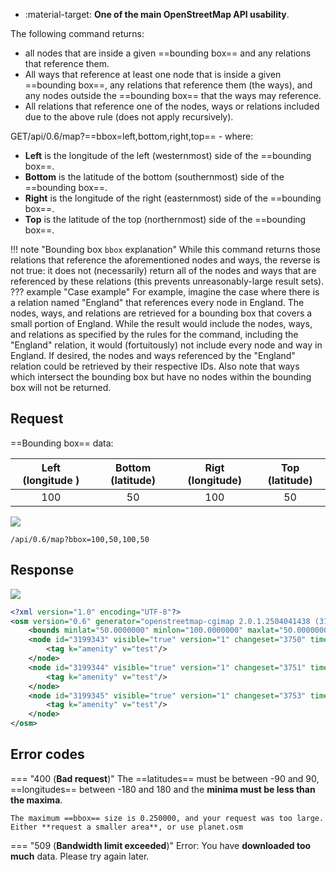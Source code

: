 <div class="grid cards" markdown>

- :material-target: **One of the main OpenStreetMap API usability**.

</div>

The following command returns:

- all nodes that are inside a given ==bounding box== and any relations that reference them.
- All ways that reference at least one node that is inside a given ==bounding box==, any relations that reference them (the ways), and any nodes outside the ==bounding box== that the ways may reference.
- All relations that reference one of the nodes, ways or relations included due to the above rule (does not apply recursively).

GET/api/0.6/map?==bbox=left,bottom,right,top== - where:

- **Left** is the longitude of the left (westernmost) side of the ==bounding box==.
- **Bottom** is the latitude of the bottom (southernmost) side of the ==bounding box==.
- **Right** is the longitude of the right (easternmost) side of the ==bounding box==.
- **Top** is the latitude of the top (northernmost) side of the ==bounding box==.

!!! note "Bounding box `bbox` explanation"
    While this command returns those relations that reference the aforementioned nodes and ways, the reverse is not true: it does not (necessarily) return all of the nodes and ways that are referenced by these relations (this prevents unreasonably-large result sets).
    ??? example "Case example"
        For example, imagine the case where there is a relation named "England" that references every node in England. The nodes, ways, and relations are retrieved for a bounding box that covers a small portion of England. While the result would include the nodes, ways, and relations as specified by the rules for the command, including the "England" relation, it would (fortuitously) not include every node and way in England. If desired, the nodes and ways referenced by the "England" relation could be retrieved by their respective IDs. Also note that ways which intersect the bounding box but have no nodes within the bounding box will not be returned.

## Request

==Bounding box== data:

| Left (longitude ) | Bottom (latitude) | Rigt (longitude) | Top (latitude) |
| :---: | :---:| :---:| :---: |
| 100 | 50 | 100 | 50 |

![](https://img.shields.io/badge/GET-green)

``` title="Example data"
/api/0.6/map?bbox=100,50,100,50
```

## Response

![](https://img.shields.io/badge/Response-200%20OK-brightgreen)

``` xml linenums="1" hl_lines="3"
<?xml version="1.0" encoding="UTF-8"?>
<osm version="0.6" generator="openstreetmap-cgimap 2.0.1.2504041438 (3164272 faffy.openstreetmap.org)" copyright="OpenStreetMap and contributors" attribution="http://www.openstreetmap.org/copyright" license="http://opendatacommons.org/licenses/odbl/1-0/">
    <bounds minlat="50.0000000" minlon="100.0000000" maxlat="50.0000000" maxlon="100.0000000"/>
    <node id="3199343" visible="true" version="1" changeset="3750" timestamp="2010-04-27T21:37:49Z" user="Melaskia" uid="129" lat="50.0000000" lon="100.0000000">
        <tag k="amenity" v="test"/>
    </node>
    <node id="3199344" visible="true" version="1" changeset="3751" timestamp="2010-04-27T21:42:11Z" user="Melaskia" uid="129" lat="50.0000000" lon="100.0000000">
        <tag k="amenity" v="test"/>
    </node>
    <node id="3199345" visible="true" version="1" changeset="3753" timestamp="2010-04-27T21:43:46Z" user="Melaskia" uid="129" lat="50.0000000" lon="100.0000000">
        <tag k="amenity" v="test"/>
    </node>
</osm>
```

## Error codes

=== "400 (**Bad request**)"
    The ==latitudes== must be between -90 and 90, ==longitudes== between -180 and 180 and the **minima must be less than the maxima**.
    
    The maximum ==bbox== size is 0.250000, and your request was too large. Either **request a smaller area**, or use planet.osm
=== "509 (**Bandwidth limit exceeded**)"
    Error: You have **downloaded too much** data. Please try again later.